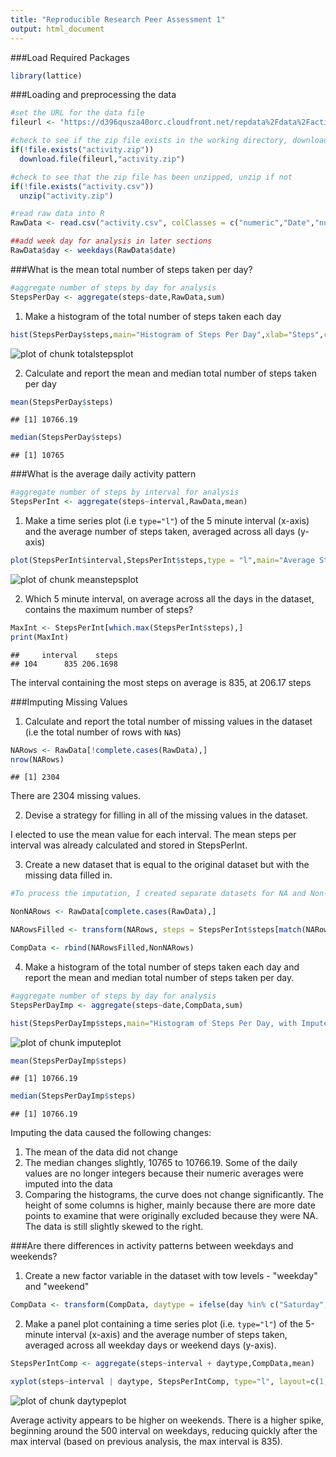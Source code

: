 ```yaml
---
title: "Reproducible Research Peer Assessment 1"
output: html_document
---
```


###Load Required Packages

```r
library(lattice)
```

###Loading and preprocessing the data

```r
#set the URL for the data file
fileurl <- "https://d396qusza40orc.cloudfront.net/repdata%2Fdata%2Factivity.zip"

#check to see if the zip file exists in the working directory, download if not
if(!file.exists("activity.zip"))
  download.file(fileurl,"activity.zip")

#check to see that the zip file has been unzipped, unzip if not
if(!file.exists("activity.csv"))
  unzip("activity.zip")

#read raw data into R
RawData <- read.csv("activity.csv", colClasses = c("numeric","Date","numeric"))

##add week day for analysis in later sections
RawData$day <- weekdays(RawData$date)
```

###What is the mean total number of steps taken per day?

```r
#aggregate number of steps by day for analysis
StepsPerDay <- aggregate(steps~date,RawData,sum)
```

1. Make a histogram of the total number of steps taken each day

```r
hist(StepsPerDay$steps,main="Histogram of Steps Per Day",xlab="Steps",col="blue")
```

![plot of chunk totalstepsplot](figure/totalstepsplot-1.png) 

2. Calculate and report the mean and median total number of steps taken per day

```r
mean(StepsPerDay$steps)
```

```
## [1] 10766.19
```

```r
median(StepsPerDay$steps)
```

```
## [1] 10765
```

###What is the average daily activity pattern

```r
#aggregate number of steps by interval for analysis
StepsPerInt <- aggregate(steps~interval,RawData,mean)
```

1. Make a time series plot (i.e `type="l"`) of the 5 minute interval (x-axis) and the average number of steps taken, averaged across all days (y-axis)

```r
plot(StepsPerInt$interval,StepsPerInt$steps,type = "l",main="Average Steps Taken per Day, by Interval",xlab="Interval",ylab="Steps")
```

![plot of chunk meanstepsplot](figure/meanstepsplot-1.png) 

2. Which 5 minute interval, on average across all the days in the dataset, contains the maximum number of steps?

```r
MaxInt <- StepsPerInt[which.max(StepsPerInt$steps),]
print(MaxInt)
```

```
##     interval    steps
## 104      835 206.1698
```
The interval containing the most steps on average is 835, at 206.17 steps

###Imputing Missing Values
1. Calculate and report the total number of missing values in the dataset (i.e the total number of rows with `NA`s)

```r
NARows <- RawData[!complete.cases(RawData),]
nrow(NARows)
```

```
## [1] 2304
```
There are 2304 missing values.

2. Devise a strategy for filling in all of the missing values in the dataset. 

I elected to use the mean value for each interval. The mean steps per interval was already calculated and stored in StepsPerInt.

3. Create a new dataset that is equal to the original dataset but with the missing data filled in.

```r
#To process the imputation, I created separate datasets for NA and Non-NA data. I used 

NonNARows <- RawData[complete.cases(RawData),]

NARowsFilled <- transform(NARows, steps = StepsPerInt$steps[match(NARows$interval,StepsPerInt$interval)])

CompData <- rbind(NARowsFilled,NonNARows)
```

4. Make a histogram of the total number of steps taken each day and report the mean and median total number of steps taken per day.

```r
#aggregate number of steps by day for analysis
StepsPerDayImp <- aggregate(steps~date,CompData,sum)

hist(StepsPerDayImp$steps,main="Histogram of Steps Per Day, with Imputed Data",xlab="Steps",col="blue")
```

![plot of chunk imputeplot](figure/imputeplot-1.png) 

```r
mean(StepsPerDayImp$steps)
```

```
## [1] 10766.19
```

```r
median(StepsPerDayImp$steps)
```

```
## [1] 10766.19
```

Imputing the data caused the following changes:

1. The mean of the data did not change
2. The median changes slightly, 10765 to 10766.19. Some of the daily values are no longer integers because their numeric averages were imputed into the data
3. Comparing the histograms, the curve does not change significantly. The height of some columns is higher, mainly because there are more date points to examine that were originally excluded because they were NA. The data is still slightly skewed to the right.

###Are there differences in activity patterns between weekdays and weekends?

1. Create a new factor variable in the dataset with tow levels - "weekday" and "weekend"

```r
CompData <- transform(CompData, daytype = ifelse(day %in% c("Saturday","Sunday"),"Weekend","Weekday"))
```

2. Make a panel plot containing a time series plot (i.e. `type="l"`) of the 5-minute interval (x-axis) and the average number of steps taken, averaged across all weekday days or weekend days (y-axis).

```r
StepsPerIntComp <- aggregate(steps~interval + daytype,CompData,mean)

xyplot(steps~interval | daytype, StepsPerIntComp, type="l", layout=c(1,2),main="Average Steps Taken per Day, by Interval",xlab="Interval",ylab="Steps")
```

![plot of chunk daytypeplot](figure/daytypeplot-1.png) 

Average activity appears to be higher on weekends. There is a higher spike, beginning around the 500 interval on weekdays, reducing quickly after the max interval (based on previous analysis, the max interval is 835).
